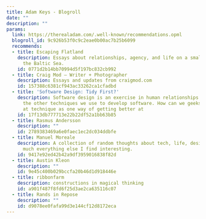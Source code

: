 ```yaml
---
title: Adam Keys - Blogroll
date: ""
description: ""
params:
  link: https://therealadam.com/.well-known/recommendations.opml
  blogroll_id: 9c926b53f0c9c2eae0b00ac7b25b6099
  recommends:
  - title: Escaping Flatland
    description: Essays about relationships, agency, and life on a small island in
      the Baltic Sea.
    id: 0771d2b14bb70994d5f197bc832cb992
  - title: Craig Mod — Writer + Photographer
    description: Essays and updates from craigmod.com
    id: 157388c6381cf943ac33262ca1cfadbd
  - title: 'Software Design: Tidy First?'
    description: Software design is an exercise in human relationships. So are all
      the other techniques we use to develop software. How can we geeks get better
      at technique as one way of getting better at
    id: 17f13db777713e22b22df52a1bb63b85
  - title: Rasmus Andersson
    description: ""
    id: 2789383469a6e0faec1ec2dc034ddbfe
  - title: Manuel Moreale
    description: A collection of random thoughts about tech, life, design and pretty
      much everything else I find interesting.
    id: 9417e92ed42b42a9df3959016838f82d
  - title: Austin Kleon
    description: ""
    id: 9e45c400b029bccfa20b46d1d918446e
  - title: ribbonfarm
    description: constructions in magical thinking
    id: a901f487f8fd6f25d3ae2ca635116c07
  - title: Rands in Repose
    description: ""
    id: d9078ee0fafa99d3e144cf12d8172eca
---
```

